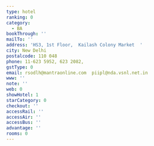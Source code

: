 ```yaml
---
type: hotel
ranking: 0
category:
  - BA
bookThrough: ''
mailTo: ''
address: 'HS3, 1st Floor,  Kailash Colony Market  '
city: New Delhi
postalcode: 110 048
phone: 11-623 5952, 623 2082,
gstType: 0
email: rsodlh@mantraonline.com  piipl@nda.vsnl.net.in
www: ''
note: ''
web: 0
showHotel: 1
starCategory: 0
checkout: ''
accessRail: ''
accessAir: ''
accessBus: ''
advantage: ''
rooms: 0
---
```







